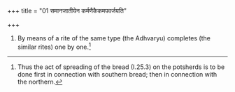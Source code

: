 +++
title = "01 समानजातीयेन कर्मणैकैकमपवर्जयति"

+++
1. By means of a rite of the same type (the Adhvaryu) completes (the similar rites) one by one.[^1]  

[^1]: Thus the act of spreading of the bread (I.25.3) on the potsherds is to be done first in connection with southern bread; then in connection with the northern.  
